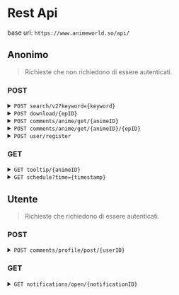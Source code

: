 # Rest Api

base url: `https://www.animeworld.so/api/`

## Anonimo

> Richieste che non richiedono di essere autenticati.

### POST

<details>
    <summary><code>POST search/v2?keyword={keyword}</code></summary>

> Ricerca anime nel sito in base ad una chiave di ricerca.

- parametri:
    - `keyword`: chiave di ricerca
- header:
    - `csrf-token`: token cross-site request forgery

</details>

<details>
    <summary><code>POST download/{epID}</code></summary>

> Restituisce informazioni per il download dell'episodio richiesto.

- parametri:
    - `epID`: id episodio
- header:
    - `csrf-token`: token cross-site request forgery

</details>

<details>
    <summary><code>POST comments/anime/get/{animeID}</code></summary>

> Restituisce i commenti degli utenti dell'anime selezionato.

> **Warning**\
> Restituisce una risposta in formato HTML.

- parametri:
    - `animeID`: id anime 
    - `epID`: id episodio
- header:
    - `csrf-token`: token cross-site request forgery

</details>

<details>
    <summary><code>POST comments/anime/get/{animeID}/{epID}</code></summary>

> Restituisce i commenti degli utenti di un episodio dell'anime selezionato.

> **Warning**\
> Restituisce una risposta in formato HTML.

- parametri:
    - `animeID`: id anime 
    - `epID`: id episodio
- header:
    - `csrf-token`: token cross-site request forgery

</details>

<details>
    <summary><code>POST user/register</code></summary>

> Registra un account sul sito.

> **Note**\
> In caso di successo restituisce un codice 302.

- payload:
    - `_csrf:`: token cross-site request forgery
    - `username`: nome utente
    - `email`: email
    - `password`: password
    - `confirmPassword`: password di conferma
    - `g-recaptcha-response:`: token captcha

</details>

### GET

<details>
    <summary><code>GET tooltip/{animeID}</code></summary>

> Restituisce informazioni generali e **sintetiche** sull'anime.

> **Warning**\
> Restituisce una risposta in formato HTML.

- parametri:
    - `animeID`: id anime
- header:
    - `csrf-token`: token cross-site request forgery

</details>

<details>
    <summary><code>GET schedule?time={timestamp}</code></summary>

> Restituisce il calendario delle uscite degli episodi per il giorno indicato.

> **Warning**\
> Restituisce una risposta in formato HTML.

- parametri:
    - `timestamp`: timestamp in millisecondi con timezone GMT+2

</details>

## Utente

> Richieste che richiedono di essere autenticati.

### POST

<details>
    <summary><code>POST comments/profile/post/{userID}</code></summary>

> Restituisce informazioni su una notifica ricevuta.

- parametri:
  - `userID`: id utente
- payload:
  - `comment`: commento
- coockie:
  - `sessionId`: token di sessione
- header:
  - `csrf-token`: token cross-site request forgery

</details>

### GET

<details>
    <summary><code>GET notifications/open/{notificationID}</code></summary>

> Restituisce informazioni su una notifica ricevuta.

- parametri:
    - `notificationID`: id notifica
- coockie:
    - `sessionId`: token di sessione

</details>